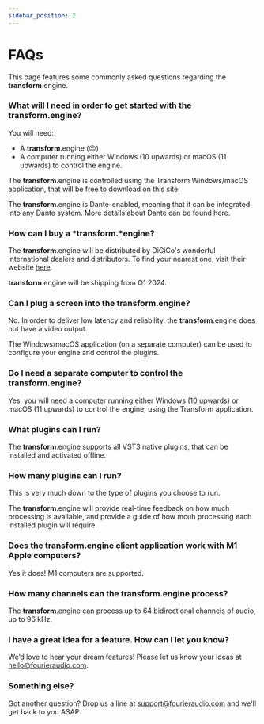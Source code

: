 ```yaml
---
sidebar_position: 2
---
```


# FAQs

This page features some commonly asked questions regarding the **transform**.engine.

### What will I need in order to get started with the **transform**.engine?

You will need:
* A **transform**.engine (:wink:)
* A computer running either Windows (10 upwards) or macOS (11 upwards) to control the engine.

The **transform**.engine is controlled using the Transform Windows/macOS application, that will be free to download on this site.

The **transform**.engine is Dante-enabled, meaning that it can be integrated into any Dante system. More details about Dante can be found [here](https://www.audinate.com/video-series-getting-started-with-dante-audio-networking-training).

### How can I buy a *transform.*engine?

The **transform**.engine will be distributed by DiGiCo's wonderful international dealers and distributors. To find your nearest one, visit their website [here](https://digico.biz/digico-contacts/).

**transform**.engine will be shipping from Q1 2024.

### Can I plug a screen into the **transform**.engine?

No. In order to deliver low latency and reliability, the **transform**.engine does not have a video output.

The Windows/macOS application (on a separate computer) can be used to configure your engine and control the plugins.

### Do I need a separate computer to control the **transform**.engine?

Yes, you will need a computer running either Windows (10 upwards) or macOS (11 upwards) to control the engine, using the Transform application.

### What plugins can I run?

The **transform**.engine supports all VST3 native plugins, that can be installed and activated offline.

### How many plugins can I run?

This is very much down to the type of plugins you choose to run.

The **transform**.engine will provide real-time feedback on how much processing is available, and provide a guide of how mcuh processing each installed plugin will require.

### Does the **transform**.engine client application work with M1 Apple computers?

Yes it does! M1 computers are supported.

### How many channels can the **transform**.engine process?

The **transform**.engine can process up to 64 bidirectional channels of audio, up to 96 kHz.

### I have a great idea for a feature. How can I let you know?

We’d love to hear your dream features! Please let us know your ideas at [hello@fourieraudio.com](mailto:hello@fourieraudio.com).

### Something else?

Got another question? Drop us a line at [support@fourieraudio.com](mailto:support@fourieraudio.com) and we'll get back to you ASAP.
